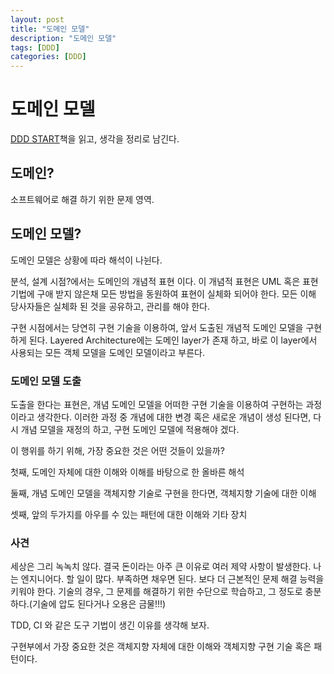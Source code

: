 ```yaml
---
layout: post
title: "도메인 모델"
description: "도메인 모델"
tags: [DDD]
categories: [DDD]
---
```


# 도메인 모델
[DDD START]()책을 읽고, 생각을 정리로 남긴다.

## 도메인?


소프트웨어로 해결 하기 위한 문제 영역.


## 도메인 모델?


도메인 모델은 상황에 따라 해석이 나뉜다.

분석, 설계 시점?에서는 도메인의 개념적 표현 이다.
이 개념적 표현은 UML 혹은 표현 기법에 구애 받지 않은채 모든 방법을 동원하여 표현이 실체화 되어야 한다. 모든 이해 당사자들은 실체화 된 것을 공유하고, 관리를 해야 한다.

구현 시점에서는 당연히 구현 기술을 이용하여, 앞서 도출된 개념적 도메인 모델을 구현하게 된다. Layered Architecture에는 도메인 layer가 존재 하고, 바로 이 layer에서 사용되는 모든 객체 모델을 도메인 모델이라고 부른다.


### 도메인 모델 도출
도출을 한다는 표현은, 개념 도메인 모델을 어떠한 구현 기술을 이용하여 구현하는 과정이라고 생각한다.
이러한 과정 중 개념에 대한 변경 혹은 새로운 개념이 생성 된다면, 다시 개념 모델을 재정의 하고, 구현 도메인 모델에 적용해야 겠다.

이 행위를 하기 위해, 가장 중요한 것은 어떤 것들이 있을까?

첫째, 도메인 자체에 대한 이해와 이해를 바탕으로 한 올바른 해석

둘째, 개념 도메인 모델을 객체지향 기술로 구현을 한다면, 객체지향 기술에 대한 이해

셋째, 앞의 두가지를 아우를 수 있는 패턴에 대한 이해와 기타 장치

### 사견
세상은 그리 녹녹치 않다. 결국 돈이라는 아주 큰 이유로 여러 제약 사항이 발생한다.
나는 엔지니어다. 할 일이 많다. 부족하면 채우면 된다.
보다 더 근본적인 문제 해결 능력을 키워야 한다. 기술의 경우, 그 문제를 해결하기 위한 수단으로 학습하고, 그 정도로 충분하다.(기술에 압도 된다거나 오용은 금물!!!)

TDD, CI 와 같은 도구 기법이 생긴 이유를 생각해 보자.

구현부에서 가장 중요한 것은 객체지향 자체에 대한 이해와 객체지향 구현 기술 혹은 패턴이다.